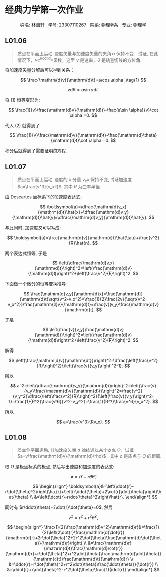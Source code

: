 # 经典力学第一次作业

<p align="center"> 姓名: 林海轩 &nbsp 学号: 23307110267 &nbsp 院系: 物理学系 &nbsp 专业: 物理学 </p align="center">

## L01.06
> 质点在平面上运动, 速度矢量与加速度矢量的夹角 $\alpha$ 保持不变．试证, 在此情况下，$v\mathrm{e}^{\theta \cot\alpha}=$常数，这里 $v$ 是速率，$\theta$ 是轨道切线的方位角.

将加速度矢量分解后可以得到关系：

$$
\frac{\mathrm{d}v}{\mathrm{d}t}=a\cos \alpha ,\tag{1}
$$

$$
v\mathrm{d}\theta =a\sin \alpha \mathrm{d}t.\tag{2}
$$

将 (1) 恒等变形为:

$$
\frac{1}{v}\frac{\mathrm{d}v}{\mathrm{d}t}-\frac{a\sin \alpha}{v}\cot \alpha =0.
$$

代入 (2) 就得到了

$$
\frac{1}{v}\frac{\mathrm{d}v}{\mathrm{d}t}-\frac{\mathrm{d}\theta}{\mathrm{d}t}\cot \alpha =0.
$$

积分后就得到了需要证明的方程.

## L01.07

> 质点在平面上运动, 速度的 $x$ 分量 $v_xx$ 保持不变, 试证加速度 $a=\frac{v^3}{v_xR}$, 其中 $R$ 为曲率半径.

由 Descartes 坐标系下的加速度表达式:

$$
\boldsymbol{a}=\dfrac{\mathrm{d}v_x}{\mathrm{d}t}\hat{x}+\dfrac{\mathrm{d}v_y}{\mathrm{d}t}\hat{y}=\dfrac{\mathrm{d}v_y}{\mathrm{d}t}\hat{y}.
$$

与此同时, 加速度又可以写成:

$$
\boldsymbol{a}=\frac{\mathrm{d}v}{\mathrm{d}t}\hat{\tau}+\frac{v^2}{R}\hat{n}.
$$

两个表达式恒等, 于是

$$
\left(\dfrac{\mathrm{d}v_y}{\mathrm{d}t}\right)^2=\left(\frac{\mathrm{d}v}{\mathrm{d}t}\right)^2+\left(\frac{v^2}{R}\right)^2.
$$

下面做一个微分的恒等变换推导

$$
\frac{\mathrm{d}v_y}{\mathrm{d}x}=\frac{\mathrm{d}}{\mathrm{d}t}\sqrt{v^2-v_x^2}=\frac{1}{2}\frac{2v}{\sqrt{v^2-v_x^2}}\frac{\mathrm{d}v}{\mathrm{d}t}=\frac{v}{v_y}\frac{\mathrm{d}v}{\mathrm{d}t}.
$$

于是

$$
\left(\frac{v}{v_y}\frac{\mathrm{d}v}{\mathrm{d}t}\right)^2=\left(\frac{\mathrm{d}v}{\mathrm{d}t}\right)^2+\left(\frac{v^2}{R}\right)^2.
$$

解得

$$
\left(\frac{\mathrm{d}v}{\mathrm{dt}}\right)^2=\dfrac{\left(\frac{v^2}{R}\right)^2}{\left(\frac{v}{v_y}\right)^2-1}.
$$

所以

$$
a^2=\left(\dfrac{\mathrm{d}v_y}{\mathrm{d}t}\right)^2=\left(\frac{v}{v_y}\frac{\mathrm{d}v}{\mathrm{d}t}\right)^2=\frac{v^2}{v_y^2}\dfrac{\left(\frac{v^2}{R}\right)^2}{\left(\frac{v}{v_y}\right)^2-1}=\frac{1}{R^2}\frac{v^6}{v^2-v_y^2}=\frac{1}{R^2}\frac{v^6}{v_x^2}.
$$

所以

$$
a=\frac{v^3}{Rv_x}.
$$

## L01.08

> 质点作平面运动, 其加速度矢量 $a$ 始终通过某个定点 $O$．试证 $a=v\frac{\mathrm{d}v}{\mathrm{d}\rho}$，其中 $ρ$ 是质点与 $O$ 的距离.

取 $O$ 是极坐标系的极点, 然后写出速度和加速度的表达式:

$$
\boldsymbol{v}=\dot{r}\hat{r}+r\dot{\theta}\hat{\theta},
$$

$$
\begin{align*}
\boldsymbol{a}&=\left(\ddot{r}-r\dot{\theta}^2\right)\hat{r}+\left(r\ddot{\theta}+2\dot{r}\dot{\theta}\right)\hat{\theta}
\\
&=\left(\ddot{r}-r\dot{\theta}^2\right)\hat{r}.
\end{align*}
$$

同时有 $r\ddot{\theta}+2\dot{r}\dot{\theta}=0$, 然后

$$
v^2=\dot{r}^2+r^2\dot{\theta}^2,
$$

$$
\begin{align*}
\frac{1}{2}\frac{\mathrm{d}v^2}{\mathrm{d}r}&=\frac{1}{2}\left(2\dot{r}\frac{\mathrm{d}\dot{r}}{\mathrm{d}r}+2r\dot{\theta}^2+2r^2\dot{\theta}\frac{\mathrm{d}\dot{\theta}}{\mathrm{d}r}\right)
\\
&=\frac{\mathrm{d}r}{\mathrm{d}t}\frac{\mathrm{d}\dot{r}}{\mathrm{d}r}+r\dot{\theta}^2+r^2\dot{\theta}\frac{\mathrm{d}\dot{\theta}}{\mathrm{d}t}\frac{\mathrm{d}t}{\mathrm{d}r}
\\
&=\ddot{r}+r\dot{\theta}^2+r^2\dot{\theta}\frac{\ddot{\theta}}{\dot{r}}
\\
&=\ddot{r}+r\dot{\theta}^2-r^2\dot{\theta}\frac{1}{\dot{r}}
\end{align*}
$$
